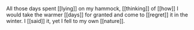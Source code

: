 All those days spent [[lying]] on my hammock, [[thinking]] of [[how]] I would take the warmer [[days]] for granted and come to [[regret]] it in the winter. I [[said]] it, yet I fell to my own [[nature]].
